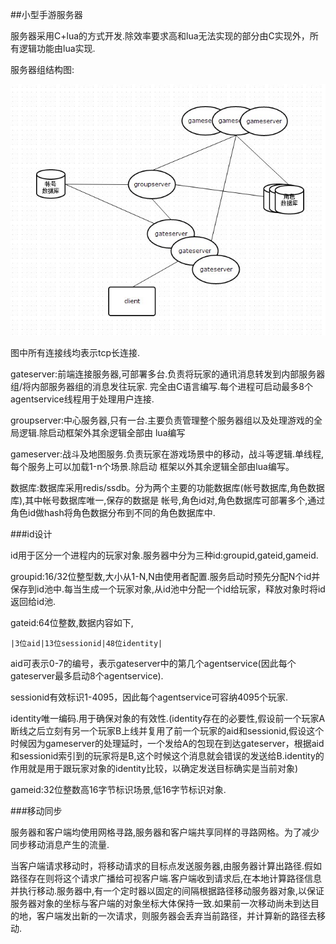 ##小型手游服务器



服务器采用C+lua的方式开发.除效率要求高和lua无法实现的部分由C实现外，所有逻辑功能由lua实现.

服务器组结构图:

![Alt text](./服务器结构图.jpg)


图中所有连接线均表示tcp长连接.


gateserver:前端连接服务器,可部署多台.负责将玩家的通讯消息转发到内部服务器组/将内部服务器组的消息发往玩家.
完全由C语言编写.每个进程可启动最多8个agentservice线程用于处理用户连接.

groupserver:中心服务器,只有一台.主要负责管理整个服务器组以及处理游戏的全局逻辑.除启动框架外其余逻辑全部由
lua编写

gameserver:战斗及地图服务.负责玩家在游戏场景中的移动，战斗等逻辑.单线程,每个服务上可以加载1-n个场景.除启动
框架以外其余逻辑全部由lua编写。

数据库:数据库采用redis/ssdb。分为两个主要的功能数据库(帐号数据库,角色数据库),其中帐号数据库唯一,保存的数据是
帐号,角色id对,角色数据库可部署多个,通过角色id做hash将角色数据分布到不同的角色数据库中.

###id设计

id用于区分一个进程内的玩家对象.服务器中分为三种id:groupid,gateid,gameid.

groupid:16/32位整型数,大小从1-N,N由使用者配置.服务启动时预先分配N个id并保存到id池中.每当生成一个玩家对象,从id池中分配一个id给玩家，释放对象时将id返回给id池.

gateid:64位整数,数据内容如下,

	|3位aid|13位sessionid|48位identity|

aid可表示0-7的编号，表示gateserver中的第几个agentservice(因此每个gateserver最多启动8个agentservice).

sessionid有效标识1-4095，因此每个agentservice可容纳4095个玩家.

identity唯一编码.用于确保对象的有效性.(identity存在的必要性,假设前一个玩家A断线之后立刻有另一个玩家B上线并复用了前一个玩家的aid和sessionid,假设这个时候因为gameserver的处理延时，一个发给A的包现在到达gateserver，根据aid和sessionid索引到的玩家将是B,这个时候这个消息就会错误的发送给B.identity的作用就是用于跟玩家对象的identity比较，以确定发送目标确实是当前对象)

gameid:32位整数高16字节标识场景,低16字节标识对象.


###移动同步

服务器和客户端均使用网格寻路,服务器和客户端共享同样的寻路网格。为了减少同步移动消息产生的流量.

当客户端请求移动时，将移动请求的目标点发送服务器,由服务器计算出路径.假如路径存在则将这个请求广播给可视客户端.客户端收到请求后,在本地计算路径信息并执行移动.服务器中,有一个定时器以固定的间隔根据路径移动服务器对象,以保证服务器对象的坐标与客户端的对象坐标大体保持一致.如果前一次移动尚未到达目的地，客户端发出新的一次请求，则服务器会丢弃当前路径，并计算新的路径去移动.




